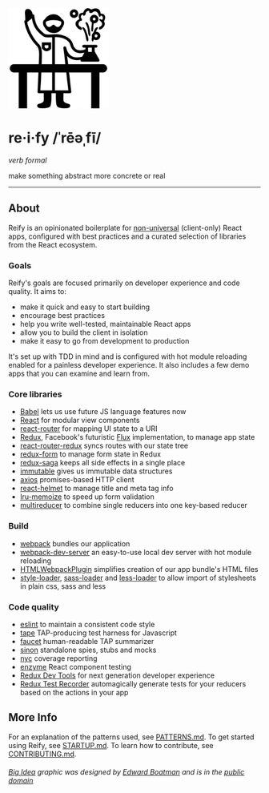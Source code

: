 <img src="./reify.png" alt="reify" style="width:200px;" />

# re·i·fy /ˈrēəˌfī/

_verb formal_

make something abstract more concrete or real

---

## About
Reify is an opinionated boilerplate for [non-universal](https://medium.com/@mjackson/universal-javascript-4761051b7ae9) (client-only) React apps, configured with best practices and a curated selection of libraries from the React ecosystem.

### Goals
Reify's goals are focused primarily on developer experience and code quality. It aims to:

* make it quick and easy to start building
* encourage best practices
* help you write well-tested, maintainable React apps
* allow you to build the client in isolation
* make it easy to go from development to production

It's set up with TDD in mind and is configured with hot module reloading enabled for a painless developer experience. It also includes a few demo apps that you can examine and learn from.

### Core libraries
* [Babel](https://babeljs.io/) lets us use future JS language features now
* [React](https://github.com/facebook/react) for modular view components
* [react-router](https://github.com/rackt/react-router) for mapping UI state to a URI
* [Redux](https://github.com/rackt/redux), Facebook's futuristic [Flux](https://facebook.github.io/react/blog/2014/05/06/flux.html) implementation, to manage app state
* [react-router-redux](https://github.com/reactjs/react-router-redux) syncs routes with our state tree
* [redux-form](https://github.com/erikras/redux-form) to manage form state in Redux
* [redux-saga](https://github.com/yelouafi/redux-saga) keeps all side effects in a single place
* [immutable](https://facebook.github.io/immutable-js/) gives us immutable data structures
* [axios](https://github.com/mzabriskie/axios) promises-based HTTP client
* [react-helmet](https://github.com/nfl/react-helmet) to manage title and meta tag info
* [lru-memoize](https://github.com/erikras/lru-memoize) to speed up form validation
* [multireducer](https://github.com/erikras/multireducer) to combine single reducers into one key-based reducer

### Build
* [webpack](http://webpack.github.io/) bundles our application
* [webpack-dev-server](https://webpack.github.io/docs/webpack-dev-server.html) an easy-to-use local dev server with hot module reloading
* [HTMLWebpackPlugin](https://github.com/ampedandwired/html-webpack-plugin) simplifies creation of our app bundle's HTML files
* [style-loader](https://github.com/webpack/style-loader), [sass-loader](https://github.com/jtangelder/sass-loader) and [less-loader](https://github.com/webpack/less-loader) to allow import of stylesheets in plain css, sass and less

### Code quality
* [eslint](http://eslint.org) to maintain a consistent code style
* [tape](https://github.com/substack/tape) TAP-producing test harness for Javascript
* [faucet](https://github.com/substack/faucet) human-readable TAP summarizer
* [sinon](http://sinonjs.org/) standalone spies, stubs and mocks
* [nyc](https://github.com/istanbuljs/nyc) coverage reporting
* [enzyme](https://github.com/airbnb/enzyme) React component testing
* [Redux Dev Tools](https://github.com/gaearon/redux-devtools) for next generation developer experience
* [Redux Test Recorder](https://github.com/conorhastings/redux-test-recorder) automagically generate tests for your reducers based on the actions in your app

## More Info
For an explanation of the patterns used, see [PATTERNS.md](PATTERNS.md). To get started using Reify, see [STARTUP.md](STARTUP.md). To learn how to contribute, see [CONTRIBUTING.md](CONTRIBUTING.md).

###### *[Big Idea](https://thenounproject.com/mediatemple/collection/big-idea-collection/?i=13680) graphic was designed by [Edward Boatman](https://thenounproject.com/edward) and is in the [public domain](https://creativecommons.org/publicdomain/zero/1.0/)*
